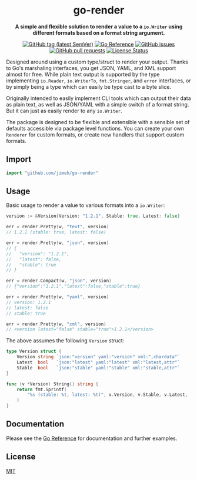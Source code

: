 <h1 align="center">
  go-render
</h1>

<p align="center">
  <strong>
    A simple and flexible solution to render a value to a <code>io.Writer</code>
    using different formats based on a format string argument.
  </strong>
</p>

<p align="center">
  <a href="https://github.com/jimeh/go-render/releases"><img src="https://img.shields.io/github/v/tag/jimeh/go-render?label=release" alt="GitHub tag (latest SemVer)"></a>
  <a href="https://pkg.go.dev/github.com/jimeh/go-render"><img src="https://img.shields.io/badge/%E2%80%8B-reference-387b97.svg?logo=go&logoColor=white" alt="Go Reference"></a>
  <a href="https://github.com/jimeh/go-render/issues"><img src="https://img.shields.io/github/issues-raw/jimeh/go-render.svg?style=flat&logo=github&logoColor=white" alt="GitHub issues"></a>
  <a href="https://github.com/jimeh/go-render/pulls"><img src="https://img.shields.io/github/issues-pr-raw/jimeh/go-render.svg?style=flat&logo=github&logoColor=white" alt="GitHub pull requests"></a>
  <a href="https://github.com/jimeh/go-render/blob/main/LICENSE"><img src="https://img.shields.io/github/license/jimeh/go-render.svg?style=flat" alt="License Status"></a>
</p>

Designed around using a custom type/struct to render your output. Thanks to Go's
marshaling interfaces, you get JSON, YAML, and XML support almost for free.
While plain text output is supported by the type implementing `io.Reader`,
`io.WriterTo`, `fmt.Stringer`, and `error` interfaces, or by simply being a type
which can easily be type cast to a byte slice.

Originally intended to easily implement CLI tools which can output their data as
plain text, as well as JSON/YAML with a simple switch of a format string. But it
can just as easily render to any `io.Writer`.

The package is designed to be flexible and extensible with a sensible set of
defaults accessible via package level functions. You can create your own
`Renderer` for custom formats, or create new handlers that support custom
formats.

## Import

```go
import "github.com/jimeh/go-render"
```

## Usage

Basic usage to render a value to various formats into a `io.Writer`:

```go
version := &Version{Version: "1.2.1", Stable: true, Latest: false}

err = render.Pretty(w, "text", version)
// 1.2.1 (stable: true, latest: false)

err = render.Pretty(w, "json", version)
// {
//   "version": "1.2.1",
//   "latest": false,
//   "stable": true
// }

err = render.Compact(w, "json", version)
// {"version":"1.2.1","latest":false,"stable":true}

err = render.Pretty(w, "yaml", version)
// version: 1.2.1
// latest: false
// stable: true

err = render.Pretty(w, "xml", version)
// <version latest="false" stable="true">1.2.1</version>
```

The above assumes the following `Version` struct:

```go
type Version struct {
    Version string `json:"version" yaml:"version" xml:",chardata"`
    Latest  bool   `json:"latest" yaml:"latest" xml:"latest,attr"`
    Stable  bool   `json:"stable" yaml:"stable" xml:"stable,attr"`
}

func (v *Version) String() string {
    return fmt.Sprintf(
        "%s (stable: %t, latest: %t)", v.Version, v.Stable, v.Latest,
    )
}
```

## Documentation

Please see the
[Go Reference](https://pkg.go.dev/github.com/jimeh/go-render#section-documentation)
for documentation and further examples.

## License

[MIT](https://github.com/jimeh/go-render/blob/main/LICENSE)
